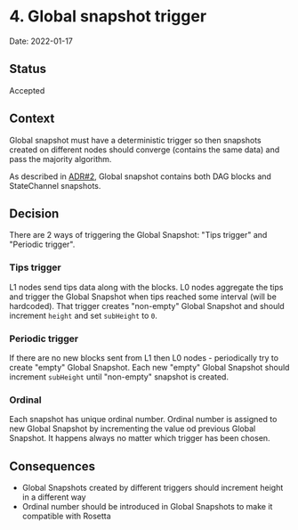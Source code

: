 # 4. Global snapshot trigger

Date: 2022-01-17

## Status

Accepted

## Context

Global snapshot must have a deterministic trigger so then snapshots created on
different nodes should converge (contains the same data) and pass the majority algorithm.

As described in [ADR#2](./0007-global-and-state-channel-snapshots.md), Global
snapshot contains both DAG blocks and StateChannel snapshots.

## Decision

There are 2 ways of triggering the Global Snapshot: "Tips trigger" and "Periodic trigger".

### Tips trigger
L1 nodes send tips data along with the blocks. L0 nodes aggregate the tips and trigger the Global Snapshot
when tips reached some interval (will be hardcoded). That trigger creates "non-empty" Global Snapshot
and should increment `height` and set `subHeight` to `0`.

### Periodic trigger
If there are no new blocks sent from L1 then L0 nodes - periodically try to create "empty" Global Snapshot.
Each new "empty" Global Snapshot should increment `subHeight` until "non-empty" snapshot is created.

### Ordinal
Each snapshot has unique ordinal number. Ordinal number is assigned to new Global Snapshot
by incrementing the value od previous Global Snapshot. It happens always no matter which trigger has been chosen.

## Consequences

- Global Snapshots created by different triggers should increment height in a different way
- Ordinal number should be introduced in Global Snapshots to make it compatible with Rosetta
